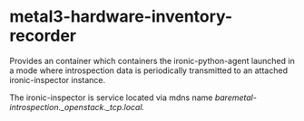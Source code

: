 # metal3-hardware-inventory-recorder
Provides an container which containers the ironic-python-agent
launched in a mode where introspection data is periodically
transmitted to an attached ironic-inspector instance.

The ironic-inspector is service located via mdns name
*baremetal-introspection._openstack._tcp.local.*
